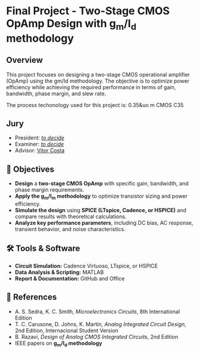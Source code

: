 # Final Project - Two-Stage CMOS OpAmp Design with g<sub>m</sub>/I<sub>d</sub> methodology

## Overview

This project focuses on designing a two-stage CMOS operational amplifier (OpAmp) using the gm/Id methodology. The objective is to optimize power efficiency while achieving the required performance in terms of gain, bandwidth, phase margin, and slew rate.

The process techonology used for this project is: 0.35&uo m CMOS C35

## Jury

- President: [*to decide*](https://www.isel.pt/docentes/)
- Examiner: [*to decide*](https://www.isel.pt/docentes/)
- Advisor: [Vitor Costa](https://www.isel.pt/docentes/vitor-manuel-da-silva-costa)

## 🎯 Objectives  

- **Design** a **two-stage CMOS OpAmp** with specific gain, bandwidth, and phase margin requirements.  
- **Apply the g<sub>m</sub>/I<sub>m</sub> methodology** to optimize transistor sizing and power efficiency.  
- **Simulate the design** using **SPICE (LTspice, Cadence, or HSPICE)** and compare results with theoretical calculations.  
- **Analyze key performance parameters**, including DC bias, AC response, transient behavior, and noise characteristics.  


## 🛠️ Tools & Software  

- **Circuit Simulation:** Cadence Virtuoso, LTspice, or HSPICE
- **Data Analysis & Scripting:** MATLAB
- **Report & Documentation:** GitHub and Office


## 📄 References

- A. S. Sedra, K. C. Smith, *Microelectronics Circuits*, 8th International Edition
- T. C. Carusone, D. Johns, K. Martin, *Analog Integrated Circuit Design*, 2nd Edition, Internacional Student Version
- B. Razavi, *Design of Analog CMOS Integrated Circuits*, 2nd Edition
- IEEE papers on **g<sub>m</sub>/I<sub>d</sub> methodology**
